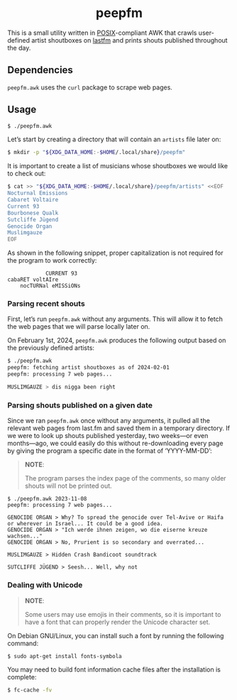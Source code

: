 <h1 align="center">peepfm</h1>

This is a small utility written in
[POSIX](https://pubs.opengroup.org/onlinepubs/9699919799/)-compliant AWK
that crawls user-defined artist shoutboxes on [lastfm](https://last.fm/)
and prints shouts published throughout the day.

## Dependencies

`peepfm.awk` uses the `curl` package to scrape web pages.

## Usage

```sh
$ ./peepfm.awk
```

Let’s start by creating a directory that will contain an `artists` file
later on:

```sh
$ mkdir -p "${XDG_DATA_HOME:-$HOME/.local/share}/peepfm"
```

It is important to create a list of musicians whose shoutboxes we would
like to check out:

```sh
$ cat >> "${XDG_DATA_HOME:-$HOME/.local/share}/peepfm/artists" <<EOF
Nocturnal Emissions
Cabaret Voltaire
Current 93
Bourbonese Qualk
Sutcliffe Jügend
Genocide Organ
Muslimgauze
EOF
```

As shown in the following snippet, proper capitalization is not required
for the program to work correctly:

```
            CURRENT 93
cabaRET voltAIre
    nocTURNal eMISSiONs
```

### Parsing recent shouts

First, let’s run `peepfm.awk` without any arguments. This will allow it
to fetch the web pages that we will parse locally later on.

On February 1st, 2024, `peepfm.awk` produces the following output based
on the previously defined artists:

```sh
$ ./peepfm.awk
peepfm: fetching artist shoutboxes as of 2024-02-01
peepfm: processing 7 web pages...

MUSLIMGAUZE > dis nigga been right
```

### Parsing shouts published on a given date

Since we ran `peepfm.awk` once without any arguments, it pulled all the
relevant web pages from last.fm and saved them in a temporary directory.
If we were to look up shouts published yesterday, two weeks—or even
months—ago, we could easily do this without re-downloading every page by
giving the program a specific date in the format of ‘YYYY-MM-DD’:

> **NOTE**:
>
> The program parses the index page of the comments, so many older
> shouts will not be printed out.

```
$ ./peepfm.awk 2023-11-08
peepfm: processing 7 web pages...

GENOCIDE ORGAN > Why? To spread the genocide over Tel-Avive or Haifa or wherever in Israel... It could be a good idea.
GENOCIDE ORGAN > "Ich werde ihnen zeigen, wo die eiserne kreuze wachsen..."
GENOCIDE ORGAN > No, Prurient is so secondary and overrated...

MUSLIMGAUZE > Hidden Crash Bandicoot soundtrack

SUTCLIFFE JÜGEND > Seesh... Well, why not
```

### Dealing with Unicode

> **NOTE**:
>
> Some users may use emojis in their comments, so it is important to
> have a font that can properly render the Unicode character set.

On Debian GNU/Linux, you can install such a font by running the
following command:

```sh
$ sudo apt-get install fonts-symbola
```

You may need to build font information cache files after the
installation is complete:

```sh
$ fc-cache -fv
```
